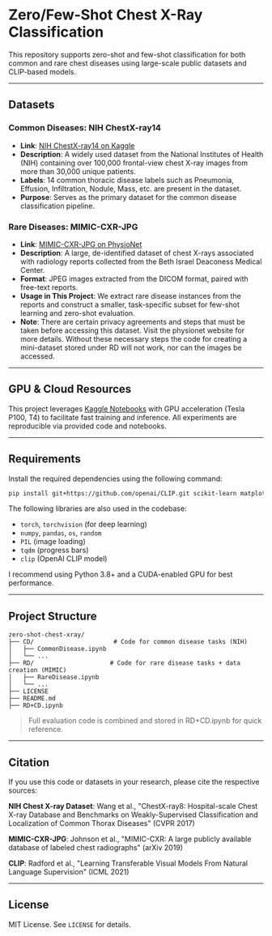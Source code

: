 # Zero/Few-Shot Chest X-Ray Classification

This repository supports zero-shot and few-shot classification for both common and rare chest diseases using large-scale public datasets and CLIP-based models.

---

## Datasets

### Common Diseases: NIH ChestX-ray14

* **Link**: [NIH ChestX-ray14 on Kaggle](https://www.kaggle.com/datasets/nih-chest-xrays/data)
* **Description**: A widely used dataset from the National Institutes of Health (NIH) containing over 100,000 frontal-view chest X-ray images from more than 30,000 unique patients.
* **Labels**: 14 common thoracic disease labels such as Pneumonia, Effusion, Infiltration, Nodule, Mass, etc. are present in the dataset.
* **Purpose**: Serves as the primary dataset for the common disease classification pipeline.

### Rare Diseases: MIMIC-CXR-JPG

* **Link**: [MIMIC-CXR-JPG on PhysioNet](https://physionet.org/content/mimic-cxr-jpg/2.0.0/)
* **Description**: A large, de-identified dataset of chest X-rays associated with radiology reports collected from the Beth Israel Deaconess Medical Center.
* **Format**: JPEG images extracted from the DICOM format, paired with free-text reports.
* **Usage in This Project**: We extract rare disease instances from the reports and construct a smaller, task-specific subset for few-shot learning and zero-shot evaluation.
* **Note**: There are certain privacy agreements and steps that must be taken before accessing this dataset. Visit the physionet website for more details. Without these necessary steps the code for creating a mini-dataset stored under RD will not work, nor can the images be accessed. 

---

## GPU & Cloud Resources

This project leverages [Kaggle Notebooks](https://www.kaggle.com/code) with GPU acceleration (Tesla P100, T4) to facilitate fast training and inference. All experiments are reproducible via provided code and notebooks.

---

## Requirements

Install the required dependencies using the following command:

```bash
pip install git+https://github.com/openai/CLIP.git scikit-learn matplotlib
```

The following libraries are also used in the codebase:

* `torch`, `torchvision` (for deep learning)
* `numpy`, `pandas`, `os`, `random`
* `PIL` (image loading)
* `tqdm` (progress bars)
* `clip` (OpenAI CLIP model)

I recommend using Python 3.8+ and a CUDA-enabled GPU for best performance.

---

## Project Structure

```
zero-shot-chest-xray/
├── CD/                      # Code for common disease tasks (NIH)
│   ├── CommonDisease.ipynb
│   └── ...
├── RD/                     # Code for rare disease tasks + data creation (MIMIC)
│   ├── RareDisease.ipynb
│   └── ...
├── LICENSE
├── README.md
├── RD+CD.ipynb
```

> Full evaluation code is combined and stored in RD+CD.ipynb for quick reference. 

---

## Citation

If you use this code or datasets in your research, please cite the respective sources:

**NIH Chest X-ray Dataset**: Wang et al., "ChestX-ray8: Hospital-scale Chest X-ray Database and Benchmarks on Weakly-Supervised Classification and Localization of Common Thorax Diseases" (CVPR 2017)

**MIMIC-CXR-JPG**: Johnson et al., "MIMIC-CXR: A large publicly available database of labeled chest radiographs" (arXiv 2019)

**CLIP**: Radford et al., "Learning Transferable Visual Models From Natural Language Supervision" (ICML 2021)


---

## License

MIT License. See `LICENSE` for details.
